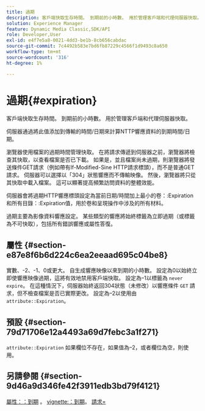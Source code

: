 ```yaml
---
title: 過期
description: 客戶端快取生存時間。 到期前的小時數。 用於管理客戶端和代理伺服器快取。
solution: Experience Manager
feature: Dynamic Media Classic,SDK/API
role: Developer,User
exl-id: e4f7e5a8-0021-4dd3-be1b-8cb656cabdac
source-git-commit: 7c4492b583e7bd6fb87229c4566f1d9493c8a650
workflow-type: tm+mt
source-wordcount: '316'
ht-degree: 1%

---
```


# 過期{#expiration}

客戶端快取生存時間。 到期前的小時數。 用於管理客戶端和代理伺服器快取。

伺服器通過將此值添加到傳輸的時間/日期來計算NTTP響應資料的到期時間/日期。

瀏覽器使用檔案的過期時間管理快取。 在將請求傳遞到伺服器之前，瀏覽器將檢查其快取，以查看檔案是否已下載。 如果是，並且檔案尚未過期，則瀏覽器將發送條件GET請求（例如帶有If-Modified-Sine HTTP請求標頭），而不是普通GET請求。 伺服器可以選擇以「304」狀態響應而不傳輸映像。 然後，瀏覽器將只從其快取中載入檔案。 這可以顯著提高頻繁訪問資料的整體效能。

伺服器會將過期HTTP響應標頭設定為當前日期/時間加上最小的卷：:Expiration和所有目錄：:Expiration值，用於卷和呈現操作中涉及的所有材料。

過期主要為影像資料響應設定。 某些類型的響應將始終標籤為立即過期（或標籤為不可快取），包括所有錯誤響應或屬性答復。

## 屬性 {#section-e87e8f6b6d224c6ea2eeaad695c04be8}

實數、-2、-1、0或更大。 自生成響應映像以來到期的小時數。 設定為0以始終立即使響應映像過期，這將有效地禁用客戶端快取。 設定為–1以標籤為 `never expire`。 在這種情況下，伺服器始終返回304狀態（未修改）以響應條件 `GET` 請求，但不檢查檔案是否已實際更改。 設定為–2以使用由 `attribute::Expiration`。

## 預設 {#section-79d71706e12a4493a69d7febc3a1f271}

`attribute::Expiration` 如果欄位不存在，如果值為–2，或者欄位為空，則使用。

## 另請參閱 {#section-9d46a9d346fe42f3911edb3bd79f4121}

[屬性：：到期](../../../../../ir-api/material-cat/image-rendering-api-ref/c-ir-material-catalog/c-ir-attributes-reference/r-ir-expiration.md#reference-0f68ad8199c64bd4bc8d27dd78b7d996) 。 [vignette:：到期](../../../../../ir-api/material-cat/image-rendering-api-ref/c-ir-material-catalog/c-ir-vignette-map-reference/r-ir-expiration-vignette.md#reference-df80829da93e4c0ab3f97a1792d9c74c)。 [請求=](../../../../../ir-api/http-protocol/image-rendering-api-ref/c-ir-http-protocol-ref/c-ir-http-protocol-command-reference/r-ir-req.md#reference-792b1a663fb64261bd2de2a209b847fb)
